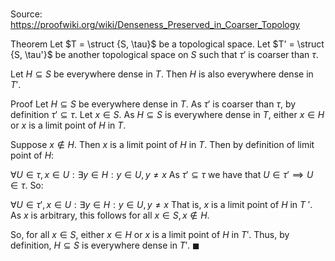 # 

Source: https://proofwiki.org/wiki/Denseness_Preserved_in_Coarser_Topology

Theorem
Let $T = \struct {S, \tau}$ be a topological space.
Let $T' = \struct {S, \tau'}$ be another topological space on $S$ such that $\tau'$ is coarser than $\tau$.

Let $H \subseteq S$ be everywhere dense in $T$.
Then $H$ is also everywhere dense in $T'$.


Proof
Let $H \subseteq S$ be everywhere dense in $T$. 
As $\tau'$ is coarser than $\tau$, by definition $\tau' \subseteq \tau$.
Let $x \in S$.
As $H \subseteq S$ is everywhere dense in $T$, either $x \in H$ or $x$ is a limit point of $H$ in $T$.

Suppose $x \notin H$.
Then $x$ is a limit point of $H$ in $T$.
Then by definition of limit point of $H$:

$\forall U \in \tau, x \in U: \exists y \in H: y \in U, y \ne x$
As $\tau' \subseteq \tau$ we have that $U \in \tau' \implies U \in \tau$.
So:

$\forall U \in \tau', x \in U: \exists y \in H: y \in U, y \ne x$
That is, $x$ is a limit point of $H$ in $T\ '$.
As $x$ is arbitrary, this follows for all $x \in S, x \notin H$.

So, for all $x \in S$, either $x \in H$ or $x$ is a limit point of $H$ in $T'$.
Thus, by definition, $H \subseteq S$ is everywhere dense in $T'$.
$\blacksquare$





